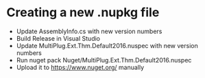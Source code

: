 # Creating a new .nupkg file

* Update AssemblyInfo.cs with new version numbers
* Build Release in Visual Studio
* Update MultiPlug.Ext.Thm.Default2016.nuspec with new version numbers
* Run nuget pack Nuget/MultiPlug.Ext.Thm.Default2016.nuspec
* Upload it to https://www.nuget.org/ manually
